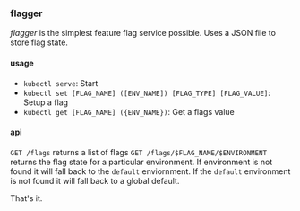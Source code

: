 ### flagger

*flagger* is the simplest feature flag service possible. Uses a JSON file to store flag state.

#### usage

- `kubectl serve`: Start
- `kubectl set [FLAG_NAME] ([ENV_NAME]) [FLAG_TYPE] [FLAG_VALUE]`: Setup a flag
- `kubectl get [FLAG_NAME] ({ENV_NAME})`: Get a flags value

#### api

`GET /flags` returns a list of flags
`GET /flags/$FLAG_NAME/$ENVIRONMENT` returns the flag state for a particular environment. If environment is not found it will fall back to the `default` enviornment. If the `default` environment is not found it will fall back to a global default.

That's it.
